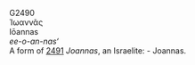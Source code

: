 <body>
  <p>G2490<br>  Ἰωαννᾶς  <br> Iōannas  <br><i>ee-o-an-nas‘ </i><br>A form of <a href="g2491.htm">2491</a>  <i>Joannas</i>, an Israelite: - Joannas.<br></p>
 </body>